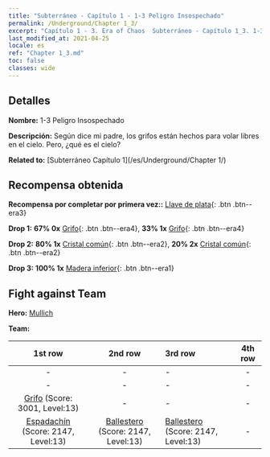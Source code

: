 ```yaml
---
title: "Subterráneo - Capítulo 1 - 1-3 Peligro Insospechado"
permalink: /Underground/Chapter 1_3/
excerpt: "Capítulo 1 - 3. Era of Chaos  Subterráneo - Capítulo 1_3. 1-3 Peligro Insospechado"
last_modified_at: 2021-04-25
locale: es
ref: "Chapter 1_3.md"
toc: false
classes: wide
---
```


## Detalles

 **Nombre:** 1-3 Peligro Insospechado

 **Descripción:** Según dice mi padre, los grifos están hechos para volar libres en el cielo. Pero, ¿qué es el cielo?

 **Related to:** [Subterráneo Capítulo 1](/es/Underground/Chapter 1/)

## Recompensa obtenida

 **Recompensa por completar por primera vez::** [Llave de plata](/ItemsES/con_693/){: .btn .btn--era3}

 **Drop 1:** **67% 0x** [Grifo](/ItemsES/unt_192/){: .btn .btn--era4}, **33% 1x** [Grifo](/ItemsES/unt_192/){: .btn .btn--era4}

 **Drop 2:** **80% 1x** [Cristal común](/ItemsES/mat_11/){: .btn .btn--era2}, **20% 2x** [Cristal común](/ItemsES/mat_11/){: .btn .btn--era2}

 **Drop 3:** **100% 1x** [Madera inferior](/ItemsES/mat_1/){: .btn .btn--era1}


## Fight against Team
 **Hero:** [Mullich](/es/heroes/Mullich/)

 **Team:**


  | 1st row | 2nd row | 3rd row | 4th row |
  |:----:|:----:|:----|:----:|
  | - | - | - | - |
  | - | - | - | - |
  | [Grifo](/es/units/Griffin/) (Score: 3001, Level:13)  | - | - | - |
  | [Espadachín](/es/units/Swordsman/) (Score: 2147, Level:13)  | [Ballestero](/es/units/Marksman/) (Score: 2147, Level:13)  | [Ballestero](/es/units/Marksman/) (Score: 2147, Level:13)  | - |


